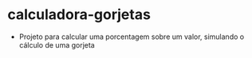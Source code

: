 # calculadora-gorjetas

- Projeto para calcular uma porcentagem sobre um valor, simulando o cálculo de uma gorjeta
